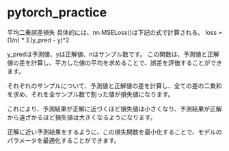 # pytorch_practice
平均二乗誤差損失
具体的には、nn.MSELoss()は下記の式で計算される。
loss = (1/n) * Σ(y_pred - y)^2

y_predは予測値、yは正解値、nはサンプル数です。
この関数は、予測値と正解値の差を計算し、平方した値の平均を求めることで、誤差を評価することができます。

それぞれのサンプルについて、予測値と正解値の差を計算し、全ての差の二乗和を求め、それを全サンプル数で割った値が損失値になります。

これにより、予測結果が正解に近づくほど損失値は小さくなり、予測結果が正解から遠ざかるほど損失値は大きくなるようになります。

正解に近い予測結果をするように、この損失関数を最小化することで、モデルのパラメータを最適化することができます。
